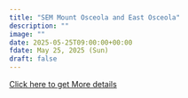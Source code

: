 ```yaml
---
title: "SEM Mount Osceola and East Osceola" 
description: ""
image: ""
date: 2025-05-25T09:00:00+00:00
fdate: May 25, 2025 (Sun)
draft: false
---
```

<a href="https://activities.outdoors.org/s/oc-activity/a5UUN000000x3Zl2AI/act00012547" target="_blank">Click here to get More details</a>
